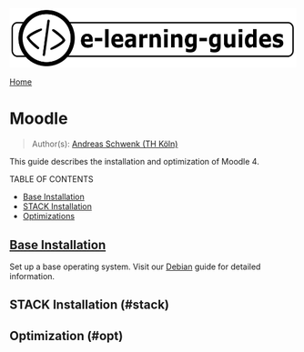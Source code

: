 ![](../img/e-learning-guides-logo.png)

[Home](https://github.com/e-learning-guides)

# Moodle

> Author(s): [Andreas Schwenk (TH Köln)](https://www.th-koeln.de/personen/andreas.schwenk/)

This guide describes the installation and optimization of Moodle 4.

TABLE OF CONTENTS

- [Base Installation](#base)
- [STACK Installation](#stack)
- [Optimizations](#opt)

## [Base Installation](#base)

Set up a base operating system. Visit our [Debian](TODO) guide for detailed information.

## STACK Installation (#stack)

## Optimization (#opt)
